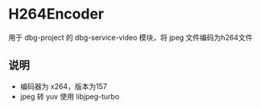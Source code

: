 # H264Encoder
用于 dbg-project 的 dbg-service-video 模块，将 jpeg 文件编码为h264文件

## 说明
* 编码器为 x264，版本为157
* jpeg 转 yuv 使用 libjpeg-turbo
